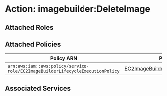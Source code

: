 # Action: imagebuilder:DeleteImage

## Attached Roles

## Attached Policies

| Policy ARN | Policy Name |
|------------|-------------|
| `arn:aws:iam::aws:policy/service-role/EC2ImageBuilderLifecycleExecutionPolicy` | [EC2ImageBuilderLifecycleExecutionPolicy](../policies.md#ec2imagebuilderlifecycleexecutionpolicy) |

## Associated Services

